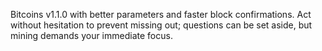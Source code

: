 Bitcoins v1.1.0 with better parameters and faster block confirmations. Act without hesitation to prevent missing out; questions can be set aside, but mining demands your immediate focus.










